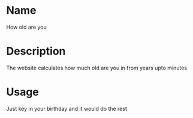 # Name
How old are you

# Description 
The website calculates how much old are you in from years upto minutes 

# Usage
Just key in your birthday and it would do the rest